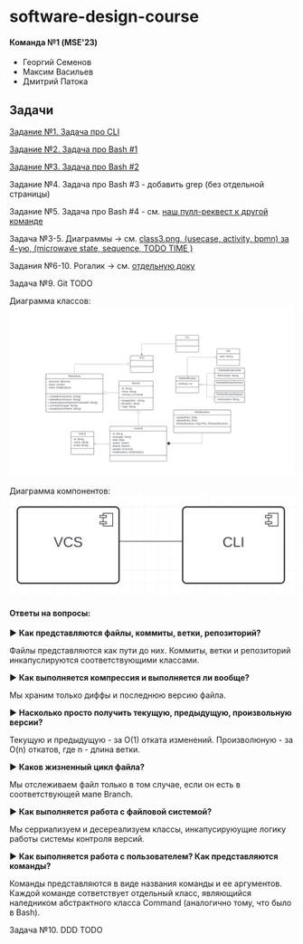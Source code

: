 # software-design-course

#### Команда №1 (MSE'23)
- Георгий Семенов
- Максим Васильев
- Дмитрий Патока

## Задачи

[Задание №1. Задача про CLI](./hw1-cli/)

[Задание №2. Задача про Bash #1](./hw2-bash1/)

[Задание №3. Задача про Bash #2](./hw3-bash2/)

Задание №4. Задача про Bash #3 - добавить grep (без отдельной страницы)

Задание №5. Задача про Bash #4 - см. [наш пулл-реквест к другой команде](https://github.com/HaskSy/oh-my-gosh/pull/5)

Задача №3-5. Диаграммы -> см. [class3.png, (usecase, activity, bpmn) за 4-ую, (microwave state, sequence, TODO TIME )](https://github.com/gvsem/software-design-course/tree/hw5/class-work)

Задания №6-10. Рогалик -> см. [отдельную доку](./roguelike/)

Задача №9. Git TODO

Диаграмма классов:
![](./class-work/gitclassUML.png)

Диаграмма компонентов:
![](./class-work/gitcomponentsUML.png)

#### Ответы на вопросы:

▶ **Как представляются файлы, коммиты, ветки, репозиторий?**

Файлы представляются как пути до них. Коммиты, ветки и репозиторий инкапуслируются соответствующими классами.

▶ **Как выполняется компрессия и выполняется ли вообще?**

Мы храним только диффы и последнюю версию файла.

▶ **Насколько просто получить текущую, предыдущую, произвольную версии?**

Текущую и предыдущую - за O(1) отката изменений. Произволюную - за O(n) откатов, где n - длина ветки.

▶ **Каков жизненный цикл файла?**

Мы отслеживаем файл только в том случае, если он есть в соответствующей мапе Branch.

▶ **Как выполняется работа с файловой системой?**

Мы серриализуем и десереализуем классы, инкапусируюущие логику работы системы контроля версий.

▶ **Как выполняется работа с пользователем? Как представляются команды?**

Команды представляются в виде названия команды и ее аргументов. Каждой команде сответствует отдельный класс, являющийся наледником абстрактного класса Command (аналогично тому, что было в Bash).


Задача №10. DDD TODO
